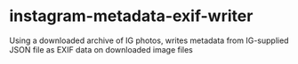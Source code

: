 # instagram-metadata-exif-writer
 Using a downloaded archive of IG photos, writes metadata from IG-supplied  JSON file as EXIF data on downloaded image files
